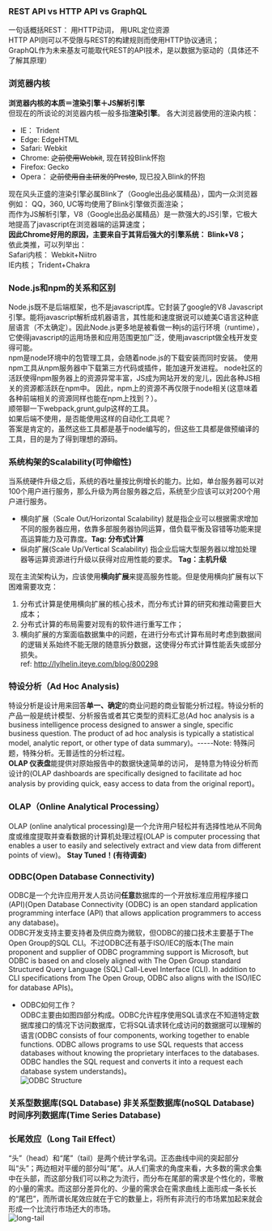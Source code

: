 ### REST API vs HTTP API vs GraphQL
一句话概括REST： 用HTTP动词， 用URL定位资源  
HTTP API则可以不受限与REST的构建规则而使用HTTP协议通讯；  
GraphQL作为未来基友可能取代REST的API技术，是以数据为驱动的（具体还不了解其原理）  

### 浏览器内核
**浏览器内核的本质＝渲染引擎＋JS解析引擎**  
但现在的所谈论的浏览器内核一般多指**渲染引擎**。
各大浏览器使用的渲染内核：
* IE： Trident
* Edge: EdgeHTML
* Safari: Webkit
* Chrome: ~~之前使用Webkit~~, 现在转投Blink怀抱
* Firefox: Gecko
* Opera： ~~之前使用自主研发的Presto~~, 现已投入Blink的怀抱

现在风头正盛的渲染引擎必属Blink了（Google出品必属精品），国内一众浏览器例如： QQ，360, UC等均使用了Blink引擎做页面渲染；    
而作为JS解析引擎，V8（Google出品必属精品）是一款强大的JS引擎，它极大地提高了javascript在浏览器端的运算速度；  
**因此Chrome好用的原因，主要来自于其背后强大的引擎系统： Blink+V8；**  
依此类推，可以列举出：  
Safari内核： Webkit+Niitro  
IE内核； Trident+Chakra  

### Node.js和npm的关系和区别
Node.js既不是后端框架，也不是javascript库。它封装了google的V8 Javascript引擎。能将javascript解析成机器语言，其性能和速度据说可以媲美C语言这种底层语言（不太确定）。因此Node.js更多地是被看做一种js的运行环境（runtime）， 它使得javascript的运用场景和应用范围更加广泛，使用javascript做全栈开发变得可能。   
npm是node环境中的包管理工具，会随着node.js的下载安装而同时安装。 使用npm工具从npm服务器中下载第三方代码或插件，能加速开发进程。 node社区的活跃使得npm服务器上的资源异常丰富，JS成为网站开发的宠儿，因此各种JS相关的资源都活跃在npm中。 因此，npm上的资源不再仅限于node相关(这意味着各种前端相关的资源同样也能在npm上找到？）。  
顺带聊一下webpack,grunt,gulp这样的工具。  
如果后端不使用，是否能使用这样的自动化工具呢？   
答案是肯定的，虽然这些工具都是基于node编写的，但这些工具都是做预编译的工具，目的是为了得到理想的源码。 

### 系统构架的Scalability(可伸缩性)
当系统硬件升级之后，系统的吞吐量按比例增长的能力。比如，单台服务器可以对100个用户进行服务，那么升级为两台服务器之后，系统至少应该可以对200个用户进行服务。
* 横向扩展（Scale Out/Horizontal Scalability)
就是指企业可以根据需求增加不同的服务器应用，依靠多部服务器协同运算，借负载平衡及容错等功能来提高运算能力及可靠度。**Tag: 分布式计算**
* 纵向扩展(Scale Up/Vertical Scalability)
指企业后端大型服务器以增加处理器等运算资源进行升级以获得对应用性能的要求。 **Tag：主机升级**

现在主流架构认为，应该使用**横向扩展**来提高服务性能。但是使用横向扩展有以下困难需要攻克：
1. 分布式计算是使用横向扩展的核心技术，而分布式计算的研究和推动需要巨大成本；
2. 分布式计算的布局需要对现有的软件进行重写工作；
3. 横向扩展的方案面临数据集中的问题，在进行分布式计算布局时考虑到数据间的逻辑关系始终不能无限的随意拆分数据，这使得分布式计算性能丢失或部分损失。  
ref: http://lylhelin.iteye.com/blog/800298

### 特设分析（Ad Hoc Analysis)  
特设分析是设计用来回答**单一、确定**的商业问题的商业智能分析过程。特设分析的产品一般是统计模型、分析报告或者其它类型的资料汇总(Ad hoc analysis is a business intelligence process designed to answer a single, specific business question. The product of ad hoc analysis is typically a statistical model, analytic report, or other type of data summary)。-----Note: 特殊问题，特殊分析。无普适性的分析过程。  
**OLAP 仪表盘**能提供对原始报告中的数据快速简单的访问， 是特意为特设分析而设计的(OLAP dashboards are specifically designed to facilitate ad hoc analysis by providing quick, easy access to data from the original report)。  

### OLAP（Online Analytical Processing）
OLAP (online analytical processing)是一个允许用户轻松并有选择性地从不同角度或维度提取并查看数据的计算机处理过程(OLAP is computer processing that enables a user to easily and selectively extract and view data from different points of view)。
**Stay Tuned！(有待调查)**

### ODBC(Open Database Connectivity)
ODBC是一个允许应用开发人员访问**任意**数据库的一个开放标准应用程序接口(API)(Open Database Connectivity (ODBC) is an open standard application programming interface (API) that allows application programmers to access any database)。  
ODBC开发支持主要支持者及供应商为微软，但ODBC的接口技术主要基于The Open Group的SQL CLI。不过ODBC还有基于ISO/IEC的版本(The main proponent and supplier of ODBC programming support is Microsoft, but ODBC is based on and closely aligned with The Open Group standard Structured Query Language (SQL) Call-Level Interface (CLI). In addition to CLI specifications from The Open Group, ODBC also aligns with the ISO/IEC for database APIs)。  

* ODBC如何工作？  
ODBC主要由如图四部分构成。ODBC允许程序使用SQL请求在不知道特定数据库接口的情况下访问数据库，它将SQL请求转化成访问的数据据可以理解的语言(ODBC consists of four components, working together to enable functions. ODBC allows programs to use SQL requests that access databases without knowing the proprietary interfaces to the databases. ODBC handles the SQL request and converts it into a request each database system understands)。  
![ODBC Structure](http://cdn.ttgtmedia.com/rms/onlineImages/oracle-odbc.jpg)

### 关系型数据库(SQL Database) 非关系型数据库(noSQL Database) 时间序列数据库(Time Series Database)

### 长尾效应（Long Tail Effect）
“头”（head）和“尾”（tail）是两个统计学名词。正态曲线中间的突起部分叫“头”；两边相对平缓的部分叫“尾”。从人们需求的角度来看，大多数的需求会集中在头部，而这部分我们可以称之为流行，而分布在尾部的需求是个性化的，零散的小量的需求。而这部分差异化的、少量的需求会在需求曲线上面形成一条长长的“尾巴”，而所谓长尾效应就在于它的数量上，将所有非流行的市场累加起来就会形成一个比流行市场还大的市场。  
![long-tail](http://www.thelongtail.com/conceptual.jpg)
